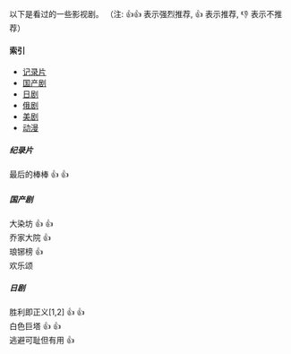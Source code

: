 以下是看过的一些影视剧。
（注: :thumbsup::thumbsup: 表示强烈推荐, :thumbsup: 表示推荐, :thumbsdown: 表示不推荐）
#### 索引    
- [记录片](#1)
- [国产剧](#2)
- [日剧](#3)
- [俄剧](#4)
- [美剧](#5)
- [动漫](#6)

##### <span id="1">纪录片</span>
最后的棒棒 :thumbsup: :thumbsup:

##### <span id="2">国产剧</span>
大染坊 :thumbsup: :thumbsup:  
乔家大院 :thumbsup:  
琅铘榜 :thumbsup:  
欢乐颂  

##### <span id="3">日剧</span>
胜利即正义[1,2] :thumbsup: :thumbsup:  
白色巨塔 :thumbsup: :thumbsup:  
逃避可耻但有用 :thumbsup:  

